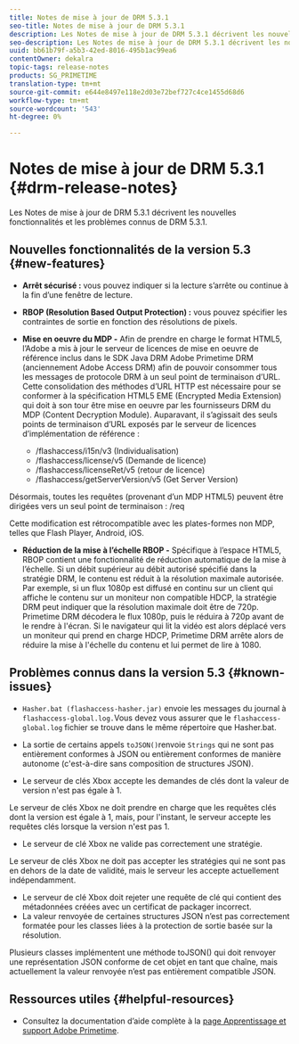 ```yaml
---
title: Notes de mise à jour de DRM 5.3.1
seo-title: Notes de mise à jour de DRM 5.3.1
description: Les Notes de mise à jour de DRM 5.3.1 décrivent les nouvelles fonctionnalités et les problèmes connus de DRM 5.3.1.
seo-description: Les Notes de mise à jour de DRM 5.3.1 décrivent les nouvelles fonctionnalités et les problèmes connus de DRM 5.3.1.
uuid: bb61b79f-a5b3-42ed-8016-495b1ac99ea6
contentOwner: dekalra
topic-tags: release-notes
products: SG_PRIMETIME
translation-type: tm+mt
source-git-commit: e644e8497e118e2d03e72bef727c4ce1455d68d6
workflow-type: tm+mt
source-wordcount: '543'
ht-degree: 0%

---
```



# Notes de mise à jour de DRM 5.3.1 {#drm-release-notes}

Les Notes de mise à jour de DRM 5.3.1 décrivent les nouvelles fonctionnalités et les problèmes connus de DRM 5.3.1.

## Nouvelles fonctionnalités de la version 5.3 {#new-features}

* **Arrêt sécurisé :** vous pouvez indiquer si la lecture s’arrête ou continue à la fin d’une fenêtre de lecture.
* **RBOP (Resolution Based Output Protection) :** vous pouvez spécifier les contraintes de sortie en fonction des résolutions de pixels.
* **Mise en oeuvre du MDP -** Afin de prendre en charge le format HTML5, l’Adobe a mis à jour le serveur de licences de mise en oeuvre de référence inclus dans le SDK Java DRM Adobe Primetime DRM (anciennement Adobe Access DRM) afin de pouvoir consommer tous les messages de protocole DRM à un seul point de terminaison d’URL. Cette consolidation des méthodes d’URL HTTP est nécessaire pour se conformer à la spécification HTML5 EME (Encrypted Media Extension) qui doit à son tour être mise en oeuvre par les fournisseurs DRM du MDP (Content Decryption Module). Auparavant, il s’agissait des seuls points de terminaison d’URL exposés par le serveur de licences d’implémentation de référence :

   * /flashaccess/i15n/v3 (Individualisation)
   * /flashaccess/license/v5 (Demande de licence)
   * /flashaccess/licenseRet/v5 (retour de licence)
   * /flashaccess/getServerVersion/v5 (Get Server Version)

Désormais, toutes les requêtes (provenant d’un MDP HTML5) peuvent être dirigées vers un seul point de terminaison : /req

Cette modification est rétrocompatible avec les plates-formes non MDP, telles que Flash Player, Android, iOS.

* **Réduction de la mise à l’échelle RBOP -** Spécifique à l’espace HTML5, RBOP contient une fonctionnalité de réduction automatique de la mise à l’échelle. Si un débit supérieur au débit autorisé spécifié dans la stratégie DRM, le contenu est réduit à la résolution maximale autorisée. Par exemple, si un flux 1080p est diffusé en continu sur un client qui affiche le contenu sur un moniteur non compatible HDCP, la stratégie DRM peut indiquer que la résolution maximale doit être de 720p. Primetime DRM décodera le flux 1080p, puis le réduira à 720p avant de le rendre à l&#39;écran. Si le navigateur qui lit la vidéo est alors déplacé vers un moniteur qui prend en charge HDCP, Primetime DRM arrête alors de réduire la mise à l&#39;échelle du contenu et lui permet de lire à 1080.

## Problèmes connus dans la version 5.3 {#known-issues}

* `Hasher.bat (flashaccess-hasher.jar)` envoie les messages du journal à  `flashaccess-global.log.`Vous devez vous assurer que le  `flashaccess-global.log` fichier se trouve dans le même répertoire que Hasher.bat.

* La sortie de certains appels `toJSON()`renvoie `Strings` qui ne sont pas entièrement conformes à JSON ou entièrement conformes de manière autonome (c&#39;est-à-dire sans composition de structures JSON).

* Le serveur de clés Xbox accepte les demandes de clés dont la valeur de version n&#39;est pas égale à 1.

Le serveur de clés Xbox ne doit prendre en charge que les requêtes clés dont la version est égale à 1, mais, pour l&#39;instant, le serveur accepte les requêtes clés lorsque la version n&#39;est pas 1.

* Le serveur de clé Xbox ne valide pas correctement une stratégie.

Le serveur de clés Xbox ne doit pas accepter les stratégies qui ne sont pas en dehors de la date de validité, mais le serveur les accepte actuellement indépendamment.

* Le serveur de clé Xbox doit rejeter une requête de clé qui contient des métadonnées créées avec un certificat de packager incorrect.
* La valeur renvoyée de certaines structures JSON n’est pas correctement formatée pour les classes liées à la protection de sortie basée sur la résolution.

Plusieurs classes implémentent une méthode toJSON() qui doit renvoyer une représentation JSON conforme de cet objet en tant que chaîne, mais actuellement la valeur renvoyée n’est pas entièrement compatible JSON.

## Ressources utiles {#helpful-resources}

* Consultez la documentation d’aide complète à la [page Apprentissage et support Adobe Primetime](https://helpx.adobe.com/support/primetime.html).
